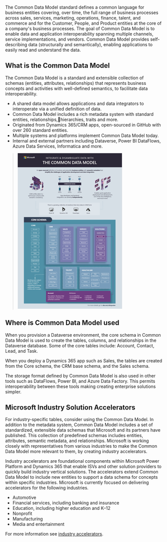 The Common Data Model standard defines a common language for business entities covering, over time, the full range of business processes across sales, services, marketing, operations, finance, talent, and commerce and for the Customer, People, and Product entities at the core of a company's business processes. The goal of Common Data Model is to enable data and application interoperability spanning multiple channels, service implementations, and vendors. Common Data Model provides self-describing data (structurally and semantically), enabling applications to easily read and understand the data.

## What is the Common Data Model

The Common Data Model is a standard and extensible collection of schemas (entities, attributes, relationships) that represents business concepts and activities with well-defined semantics, to facilitate data interoperability.

- A shared data model allows applications and data integrators to interoperate via a unified definition of data.
- Common Data Model includes a rich metadata system with standard entities, relationships,hierarchies, traits and more.
- Originated from Dynamics 365/CRM apps, open-sourced in GitHub with over 260 standard entities.
- Multiple systems and platforms implement Common Data Model today.
- Internal and external partners including Dataverse, Power BI DataFlows, Azure Data Services, Informatica and more.

> [![Diagram of the Common Data Model schema.](../media/2-common-data-model.png)](../media/2-common-data-model.png#lightbox)

## Where is Common Data Model used

When you provision a Dataverse environment, the core schema in Common Data Model is used to create the tables, columns, and relationships in the Dataverse database. Some of the core tables include: Account, Contact, Lead, and Task.

When you deploy a Dynamics 365 app such as Sales, the tables are created from the Core schema, the CRM base schema, and the Sales schema.

The storage format defined by Common Data Model is also used in other tools such as DataFlows, Power BI, and Azure Data Factory. This permits interoperability between these tools making creating enterprise solutions simpler.

## Microsoft Industry Solution Accelerators

For industry-specific tables, consider using the Common Data Model. In addition to the metadata system, Common Data Model includes a set of standardized, extensible data schemas that Microsoft and its partners have published. This collection of predefined schemas includes entities, attributes, semantic metadata, and relationships. Microsoft is working closely with representatives from various industries to make the Common Data Model more relevant to them, by creating industry accelerators.

Industry accelerators are foundational components within Microsoft Power Platform and Dynamics 365 that enable ISVs and other solution providers to quickly build industry vertical solutions. The accelerators extend Common Data Model to include new entities to support a data schema for concepts within specific industries. Microsoft is currently focused on delivering accelerators for the following industries.

- Automotive
- Financial services, including banking and insurance
- Education, including higher education and K–12
- Nonprofit
- Manufacturing
- Media and entertainment

For more information see [industry accelerators](https://docs.microsoft.com/dynamics365/industry/accelerators/overview).
